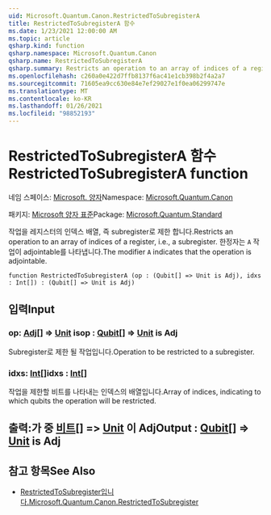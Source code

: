 ```yaml
---
uid: Microsoft.Quantum.Canon.RestrictedToSubregisterA
title: RestrictedToSubregisterA 함수
ms.date: 1/23/2021 12:00:00 AM
ms.topic: article
qsharp.kind: function
qsharp.namespace: Microsoft.Quantum.Canon
qsharp.name: RestrictedToSubregisterA
qsharp.summary: Restricts an operation to an array of indices of a register, i.e., a subregister. The modifier `A` indicates that the operation is adjointable.
ms.openlocfilehash: c260a0e422d7ffb8137f6ac41e1cb398b2f4a2a7
ms.sourcegitcommit: 71605ea9cc630e84e7ef29027e1f0ea06299747e
ms.translationtype: MT
ms.contentlocale: ko-KR
ms.lasthandoff: 01/26/2021
ms.locfileid: "98852193"
---
```

# <a name="restrictedtosubregistera-function"></a><span data-ttu-id="5388e-102">RestrictedToSubregisterA 함수</span><span class="sxs-lookup"><span data-stu-id="5388e-102">RestrictedToSubregisterA function</span></span>

<span data-ttu-id="5388e-103">네임 스페이스: [Microsoft. 양자](xref:Microsoft.Quantum.Canon)</span><span class="sxs-lookup"><span data-stu-id="5388e-103">Namespace: [Microsoft.Quantum.Canon](xref:Microsoft.Quantum.Canon)</span></span>

<span data-ttu-id="5388e-104">패키지: [Microsoft 양자 표준](https://nuget.org/packages/Microsoft.Quantum.Standard)</span><span class="sxs-lookup"><span data-stu-id="5388e-104">Package: [Microsoft.Quantum.Standard](https://nuget.org/packages/Microsoft.Quantum.Standard)</span></span>


<span data-ttu-id="5388e-105">작업을 레지스터의 인덱스 배열, 즉 subregister로 제한 합니다.</span><span class="sxs-lookup"><span data-stu-id="5388e-105">Restricts an operation to an array of indices of a register, i.e., a subregister.</span></span>
<span data-ttu-id="5388e-106">한정자는 `A` 작업이 adjointable를 나타냅니다.</span><span class="sxs-lookup"><span data-stu-id="5388e-106">The modifier `A` indicates that the operation is adjointable.</span></span>

```qsharp
function RestrictedToSubregisterA (op : (Qubit[] => Unit is Adj), idxs : Int[]) : (Qubit[] => Unit is Adj)
```


## <a name="input"></a><span data-ttu-id="5388e-107">입력</span><span class="sxs-lookup"><span data-stu-id="5388e-107">Input</span></span>

### <a name="op--qubit--unit--is-adj"></a><span data-ttu-id="5388e-108">op: [Adj](xref:microsoft.quantum.lang-ref.qubit)[] => [Unit](xref:microsoft.quantum.lang-ref.unit)  is</span><span class="sxs-lookup"><span data-stu-id="5388e-108">op : [Qubit](xref:microsoft.quantum.lang-ref.qubit)[] => [Unit](xref:microsoft.quantum.lang-ref.unit)  is Adj</span></span>

<span data-ttu-id="5388e-109">Subregister로 제한 될 작업입니다.</span><span class="sxs-lookup"><span data-stu-id="5388e-109">Operation to be restricted to a subregister.</span></span>


### <a name="idxs--int"></a><span data-ttu-id="5388e-110">idxs: [Int](xref:microsoft.quantum.lang-ref.int)[]</span><span class="sxs-lookup"><span data-stu-id="5388e-110">idxs : [Int](xref:microsoft.quantum.lang-ref.int)[]</span></span>

<span data-ttu-id="5388e-111">작업을 제한할 비트를 나타내는 인덱스의 배열입니다.</span><span class="sxs-lookup"><span data-stu-id="5388e-111">Array of indices, indicating to which qubits the operation will be restricted.</span></span>



## <a name="output--qubit--unit--is-adj"></a><span data-ttu-id="5388e-112">출력:가 중 [비트](xref:microsoft.quantum.lang-ref.qubit)[] => [Unit](xref:microsoft.quantum.lang-ref.unit)  이 Adj</span><span class="sxs-lookup"><span data-stu-id="5388e-112">Output : [Qubit](xref:microsoft.quantum.lang-ref.qubit)[] => [Unit](xref:microsoft.quantum.lang-ref.unit)  is Adj</span></span>



## <a name="see-also"></a><span data-ttu-id="5388e-113">참고 항목</span><span class="sxs-lookup"><span data-stu-id="5388e-113">See Also</span></span>

- [<span data-ttu-id="5388e-114">RestrictedToSubregister입니다.</span><span class="sxs-lookup"><span data-stu-id="5388e-114">Microsoft.Quantum.Canon.RestrictedToSubregister</span></span>](xref:Microsoft.Quantum.Canon.RestrictedToSubregister)